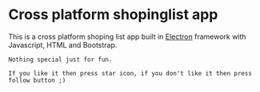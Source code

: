 <h1>Cross platform shopinglist app</h1>

<span>
	This is a cross platform shoping list app built in <a href="https://electronjs.org/">Electron</a> framework with Javascript, HTML and Bootstrap.

	Nothing special just for fun.

	If you like it then press star icon, if you don't like it then press follow button ;)
</span>